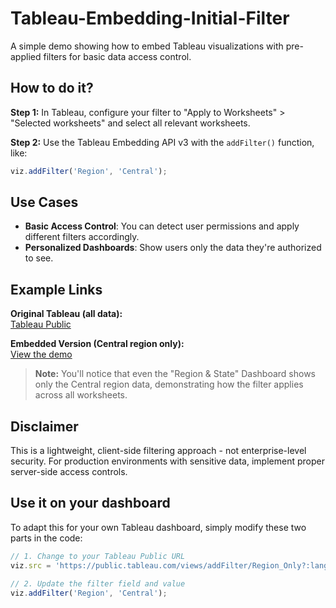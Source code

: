 # Tableau-Embedding-Initial-Filter

A simple demo showing how to embed Tableau visualizations with pre-applied filters for basic data access control.

## How to do it?

**Step 1:** In Tableau, configure your filter to "Apply to Worksheets" > "Selected worksheets" and select all relevant worksheets.

**Step 2:** Use the Tableau Embedding API v3 with the `addFilter()` function, like:
```javascript
viz.addFilter('Region', 'Central');
```

## Use Cases
- **Basic Access Control**: You can detect user permissions and apply different filters accordingly.
- **Personalized Dashboards**: Show users only the data they're authorized to see.

## Example Links

**Original Tableau (all data):**  
[Tableau Public](https://public.tableau.com/app/profile/bamboooo.fish/viz/addFilter/Region_Only?publish=yes)

**Embedded Version (Central region only):**  
[View the demo](https://bamboooofish.github.io/Tableau-Embedding-Initial-Filter/)

> **Note:** You'll notice that even the "Region & State" Dashboard shows only the Central region data, demonstrating how the filter applies across all worksheets.

## Disclaimer
This is a lightweight, client-side filtering approach - not enterprise-level security. For production environments with sensitive data, implement proper server-side access controls.

## Use it on your dashboard
To adapt this for your own Tableau dashboard, simply modify these two parts in the code:
```javascript
// 1. Change to your Tableau Public URL
viz.src = 'https://public.tableau.com/views/addFilter/Region_Only?:language=zh-TW&publish=yes&:sid=&:redirect=auth&:display_count=n&:origin=viz_share_link';

// 2. Update the filter field and value
viz.addFilter('Region', 'Central');
```
